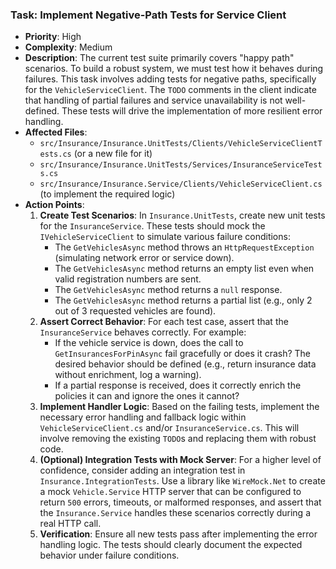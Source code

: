### Task: Implement Negative-Path Tests for Service Client

-   **Priority**: High
-   **Complexity**: Medium
-   **Description**: The current test suite primarily covers "happy path" scenarios. To build a robust system, we must test how it behaves during failures. This task involves adding tests for negative paths, specifically for the `VehicleServiceClient`. The `TODO` comments in the client indicate that handling of partial failures and service unavailability is not well-defined. These tests will drive the implementation of more resilient error handling.
-   **Affected Files**:
    -   `src/Insurance/Insurance.UnitTests/Clients/VehicleServiceClientTests.cs` (or a new file for it)
    -   `src/Insurance/Insurance.UnitTests/Services/InsuranceServiceTests.cs`
    -   `src/Insurance/Insurance.Service/Clients/VehicleServiceClient.cs` (to implement the required logic)
-   **Action Points**:
    1.  **Create Test Scenarios**: In `Insurance.UnitTests`, create new unit tests for the `InsuranceService`. These tests should mock the `IVehicleServiceClient` to simulate various failure conditions:
        -   The `GetVehiclesAsync` method throws an `HttpRequestException` (simulating network error or service down).
        -   The `GetVehiclesAsync` method returns an empty list even when valid registration numbers are sent.
        -   The `GetVehiclesAsync` method returns a `null` response.
        -   The `GetVehiclesAsync` method returns a partial list (e.g., only 2 out of 3 requested vehicles are found).
    2.  **Assert Correct Behavior**: For each test case, assert that the `InsuranceService` behaves correctly. For example:
        -   If the vehicle service is down, does the call to `GetInsurancesForPinAsync` fail gracefully or does it crash? The desired behavior should be defined (e.g., return insurance data without enrichment, log a warning).
        -   If a partial response is received, does it correctly enrich the policies it can and ignore the ones it cannot?
    3.  **Implement Handler Logic**: Based on the failing tests, implement the necessary error handling and fallback logic within `VehicleServiceClient.cs` and/or `InsuranceService.cs`. This will involve removing the existing `TODO`s and replacing them with robust code.
    4.  **(Optional) Integration Tests with Mock Server**: For a higher level of confidence, consider adding an integration test in `Insurance.IntegrationTests`. Use a library like `WireMock.Net` to create a mock `Vehicle.Service` HTTP server that can be configured to return `500` errors, timeouts, or malformed responses, and assert that the `Insurance.Service` handles these scenarios correctly during a real HTTP call.
    5.  **Verification**: Ensure all new tests pass after implementing the error handling logic. The tests should clearly document the expected behavior under failure conditions.
